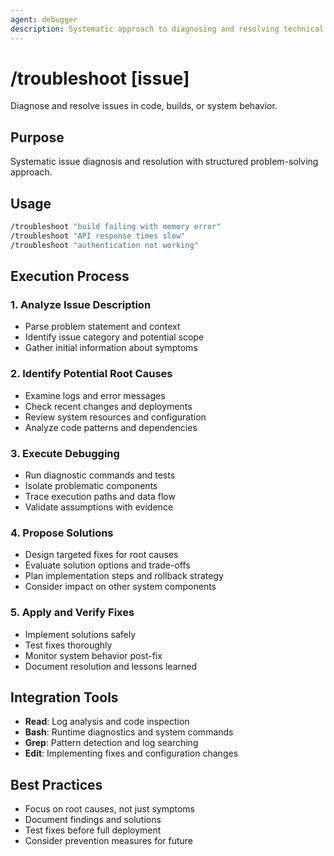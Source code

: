 ```yaml
---
agent: debugger
description: Systematic approach to diagnosing and resolving technical issues
---
```


# /troubleshoot [issue]

Diagnose and resolve issues in code, builds, or system behavior.

## Purpose
Systematic issue diagnosis and resolution with structured problem-solving approach.

## Usage
```bash
/troubleshoot "build failing with memory error"
/troubleshoot "API response times slow"
/troubleshoot "authentication not working"
```

## Execution Process

### 1. Analyze Issue Description
- Parse problem statement and context
- Identify issue category and potential scope
- Gather initial information about symptoms

### 2. Identify Potential Root Causes
- Examine logs and error messages
- Check recent changes and deployments
- Review system resources and configuration
- Analyze code patterns and dependencies

### 3. Execute Debugging
- Run diagnostic commands and tests
- Isolate problematic components
- Trace execution paths and data flow
- Validate assumptions with evidence

### 4. Propose Solutions
- Design targeted fixes for root causes
- Evaluate solution options and trade-offs
- Plan implementation steps and rollback strategy
- Consider impact on other system components

### 5. Apply and Verify Fixes
- Implement solutions safely
- Test fixes thoroughly
- Monitor system behavior post-fix
- Document resolution and lessons learned

## Integration Tools
- **Read**: Log analysis and code inspection
- **Bash**: Runtime diagnostics and system commands
- **Grep**: Pattern detection and log searching
- **Edit**: Implementing fixes and configuration changes

## Best Practices
- Focus on root causes, not just symptoms
- Document findings and solutions
- Test fixes before full deployment
- Consider prevention measures for future
